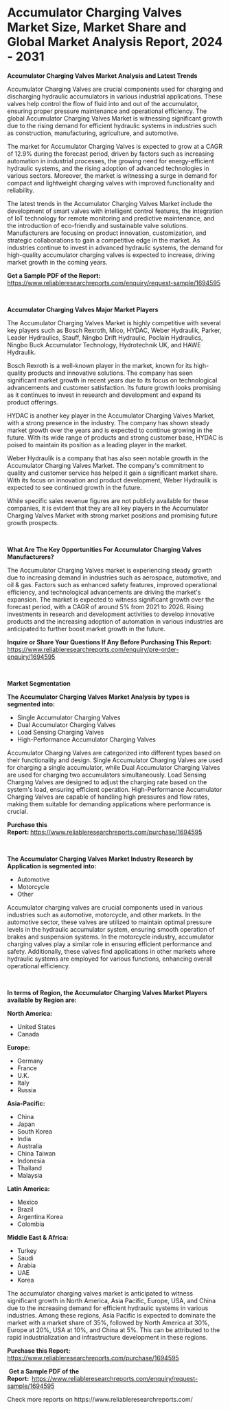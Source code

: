 <p><h1>Accumulator Charging Valves Market Size, Market Share and Global Market Analysis Report, 2024 - 2031</h1></p><p><strong>Accumulator Charging Valves Market Analysis and Latest Trends</strong></p>
<p><p>Accumulator Charging Valves are crucial components used for charging and discharging hydraulic accumulators in various industrial applications. These valves help control the flow of fluid into and out of the accumulator, ensuring proper pressure maintenance and operational efficiency. The global Accumulator Charging Valves Market is witnessing significant growth due to the rising demand for efficient hydraulic systems in industries such as construction, manufacturing, agriculture, and automotive.</p><p>The market for Accumulator Charging Valves is expected to grow at a CAGR of 12.9% during the forecast period, driven by factors such as increasing automation in industrial processes, the growing need for energy-efficient hydraulic systems, and the rising adoption of advanced technologies in various sectors. Moreover, the market is witnessing a surge in demand for compact and lightweight charging valves with improved functionality and reliability.</p><p>The latest trends in the Accumulator Charging Valves Market include the development of smart valves with intelligent control features, the integration of IoT technology for remote monitoring and predictive maintenance, and the introduction of eco-friendly and sustainable valve solutions. Manufacturers are focusing on product innovation, customization, and strategic collaborations to gain a competitive edge in the market. As industries continue to invest in advanced hydraulic systems, the demand for high-quality accumulator charging valves is expected to increase, driving market growth in the coming years.</p></p>
<p><strong>Get a Sample PDF of the Report:&nbsp;</strong> <a href="https://www.reliableresearchreports.com/enquiry/request-sample/1694595">https://www.reliableresearchreports.com/enquiry/request-sample/1694595</a></p>
<p>&nbsp;</p>
<p><strong>Accumulator Charging Valves Major Market Players</strong></p>
<p><p>The Accumulator Charging Valves Market is highly competitive with several key players such as Bosch Rexroth, Mico, HYDAC, Weber Hydraulik, Parker, Leader Hydraulics, Stauff, Ningbo Drift Hydraulic, Poclain Hydraulics, Ningbo Buck Accumulator Technology, Hydrotechnik UK, and HAWE Hydraulik.</p><p>Bosch Rexroth is a well-known player in the market, known for its high-quality products and innovative solutions. The company has seen significant market growth in recent years due to its focus on technological advancements and customer satisfaction. Its future growth looks promising as it continues to invest in research and development and expand its product offerings.</p><p>HYDAC is another key player in the Accumulator Charging Valves Market, with a strong presence in the industry. The company has shown steady market growth over the years and is expected to continue growing in the future. With its wide range of products and strong customer base, HYDAC is poised to maintain its position as a leading player in the market.</p><p>Weber Hydraulik is a company that has also seen notable growth in the Accumulator Charging Valves Market. The company's commitment to quality and customer service has helped it gain a significant market share. With its focus on innovation and product development, Weber Hydraulik is expected to see continued growth in the future.</p><p>While specific sales revenue figures are not publicly available for these companies, it is evident that they are all key players in the Accumulator Charging Valves Market with strong market positions and promising future growth prospects.</p></p>
<p>&nbsp;</p>
<p><strong>What Are The Key Opportunities For Accumulator Charging Valves Manufacturers?</strong></p>
<p><p>The Accumulator Charging Valves market is experiencing steady growth due to increasing demand in industries such as aerospace, automotive, and oil & gas. Factors such as enhanced safety features, improved operational efficiency, and technological advancements are driving the market's expansion. The market is expected to witness significant growth over the forecast period, with a CAGR of around 5% from 2021 to 2026. Rising investments in research and development activities to develop innovative products and the increasing adoption of automation in various industries are anticipated to further boost market growth in the future.</p></p>
<p><strong>Inquire or Share Your Questions If Any Before Purchasing This Report:</strong> <a href="https://www.reliableresearchreports.com/enquiry/pre-order-enquiry/1694595">https://www.reliableresearchreports.com/enquiry/pre-order-enquiry/1694595</a></p>
<p>&nbsp;</p>
<p><strong>Market Segmentation</strong></p>
<p><strong>The Accumulator Charging Valves Market Analysis by types is segmented into:</strong></p>
<p><ul><li>Single Accumulator Charging Valves</li><li>Dual Accumulator Charging Valves</li><li>Load Sensing Charging Valves</li><li>High-Performance Accumulator Charging Valves</li></ul></p>
<p><p>Accumulator Charging Valves are categorized into different types based on their functionality and design. Single Accumulator Charging Valves are used for charging a single accumulator, while Dual Accumulator Charging Valves are used for charging two accumulators simultaneously. Load Sensing Charging Valves are designed to adjust the charging rate based on the system's load, ensuring efficient operation. High-Performance Accumulator Charging Valves are capable of handling high pressures and flow rates, making them suitable for demanding applications where performance is crucial.</p></p>
<p><strong>Purchase this Report:&nbsp;</strong><a href="https://www.reliableresearchreports.com/purchase/1694595">https://www.reliableresearchreports.com/purchase/1694595</a></p>
<p>&nbsp;</p>
<p><strong>The Accumulator Charging Valves Market Industry Research by Application is segmented into:</strong></p>
<p><ul><li>Automotive</li><li>Motorcycle</li><li>Other</li></ul></p>
<p><p>Accumulator charging valves are crucial components used in various industries such as automotive, motorcycle, and other markets. In the automotive sector, these valves are utilized to maintain optimal pressure levels in the hydraulic accumulator system, ensuring smooth operation of brakes and suspension systems. In the motorcycle industry, accumulator charging valves play a similar role in ensuring efficient performance and safety. Additionally, these valves find applications in other markets where hydraulic systems are employed for various functions, enhancing overall operational efficiency.</p></p>
<p>&nbsp;</p>
<p><strong>In terms of Region, the Accumulator Charging Valves Market Players available by Region are:</strong></p>
<p>
    <p> <strong> North America: </strong>
        <ul>
            <li>United States</li>
            <li>Canada</li>
        </ul>
        </p> 
    <p> <strong> Europe: </strong>
        <ul>
            <li>Germany</li>
            <li>France</li>
            <li>U.K.</li>
            <li>Italy</li>
            <li>Russia</li>
        </ul>
        </p> 
    <p> <strong> Asia-Pacific: </strong>
        <ul>
            <li>China</li>
            <li>Japan</li>
            <li>South Korea</li>
            <li>India</li>
            <li>Australia</li>
            <li>China Taiwan</li>
            <li>Indonesia</li>
            <li>Thailand</li>
            <li>Malaysia</li>
        </ul>
        </p> 
    <p> <strong> Latin America: </strong>
        <ul>
            <li>Mexico</li>
            <li>Brazil</li>
            <li>Argentina Korea</li>
            <li>Colombia</li>
        </ul>
        </p> 
    <p> <strong> Middle East & Africa: </strong>
        <ul>
            <li>Turkey</li>
            <li>Saudi</li>
            <li>Arabia</li>
            <li>UAE</li>
            <li>Korea</li>
        </ul>
    </p>
    </p>
<p><p>The accumulator charging valves market is anticipated to witness significant growth in North America, Asia Pacific, Europe, USA, and China due to the increasing demand for efficient hydraulic systems in various industries. Among these regions, Asia Pacific is expected to dominate the market with a market share of 35%, followed by North America at 30%, Europe at 20%, USA at 10%, and China at 5%. This can be attributed to the rapid industrialization and infrastructure development in these regions.</p></p>
<p><strong>Purchase this Report: </strong><a href="https://www.reliableresearchreports.com/purchase/1694595">https://www.reliableresearchreports.com/purchase/1694595</a></p>
<p>&nbsp;<strong>Get a Sample PDF of the Report:&nbsp;&nbsp;</strong><a href="https://www.reliableresearchreports.com/enquiry/request-sample/1694595">https://www.reliableresearchreports.com/enquiry/request-sample/1694595</a></p>
<p><strong></strong></p>
<p>Check more reports on https://www.reliableresearchreports.com/</p>